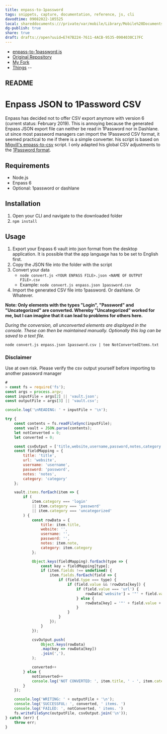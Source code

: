 ```yaml
---
title: enpass-to-1password
tags: snippets, capture, documentation, reference, js, cli
davodtime: 09082022-105525
local: shareddocuments:///private/var/mobile/Library/Mobile%20Documents/iCloud~md~obsidian/Documents/OBSHIDDIAN/drafts/E747B224-7611-4ACB-9535-0904030C17FC.md
dg-publish: true
share: true
draft: drafts://open?uuid=E747B224-7611-4ACB-9535-0904030C17FC
---
```



- [enpass-to-1password.js](https://raw.githubusercontent.com/extratone/enpass-to-1password/master/convert.js)
- [Original Repository](https://github.com/heroheman/enpass-to-1password/blob/master/README.md)
- [My Fork](https://github.com/extratone/enpass-to-1password)
- [Things](things:///show?id=Q7uiJb9G43of8f1A9Hn5EE)
--

## README
# Enpass JSON to 1Password CSV
Enpass has decided not to offer CSV export anymore with version 6 (current status: February 2019). This is annoying because the generated Enpass JSON export file can neither be read in 1Password nor in Dashlane. 
ut since most password managers can import the 1Password CSV format, it seemed practical to me if there is a simple converter.
his script is based on [Migvill's enpass-to-csv](https://github.com/migvill/enpass-to-csv) script. I only adapted his global CSV adjustments to the [1Password format](https://support.1password.com/create-csv-files/). 
## Requirements
- Node.js
- Enpass 6
- Optional: 1password or dashlane

## Installation
1. Open your CLI and navigate to the downloaded folder
2. `npm install`

## Usage
1. Export your Enpass 6 vault into json format from the desktop application. It is possible that the app language has to be set to English first. 
2. Copy the JSON file into the folder with the script
3. Convert your data
    - `node convert.js <YOUR ENPASS FILE>.json <NAME OF OUTPUT FILE>.csv`
    - Example: `node convert.js enpass.json 1password.csv`
4. Import the generated CSV file into 1password. Or dashlane. Or Whatever.

**Note: Only elements with the types "Login", "Password" and "Uncategorized" are converted. Whereby "Uncategorized" worked for me, but I can imagine that it can lead to problems for others here.**

*During the conversion, all unconverted elements are displayed in the console. These can then be maintained manually. 
Optionally this log can be saved to a text file.*

`node convert.js enpass.json 1password.csv | tee NotConvertedItems.txt`

### Disclaimer
Use at own risk. Please verify the csv output yourself before importing to another password manager

```js
# 
> const fs = require('fs');
const args = process.argv;
const inputFile = args[2] || 'vault.json';
const outputFile = args[3] || 'vault.csv';

console.log('\nREADING: ' + inputFile + '\n');

try {
    const contents = fs.readFileSync(inputFile);
    const vault = JSON.parse(contents);
    let notConverted = 0;
    let converted = 0;

    const csvOutput = ['title,website,username,password,notes,category'];
    const fieldMapping = {
        title: 'title',
        url: 'website',
        username: 'username',
        password: 'password',
        notes: 'notes',
        category: 'category'
    };

    vault.items.forEach(item => {
        if (
            item.category === 'login'
            || item.category === 'password'
            || item.category === 'uncategorized'
        ) {
            const rowData = {
                title: item.title,
                website: '',
                username: '',
                password: '',
                notes: item.note,
                category: item.category
            };

            Object.keys(fieldMapping).forEach(type => {
                const key = fieldMapping[type];
                if (item.fields !== undefined) {
                    item.fields.forEach(field => {
                        if (field.type === type) {
                            if (field.value && !rowData[key]) {
                                if (field.value === 'url') {
                                    rowData['website'] = '"' + field.value + '"'; 
                                } else {
                                    rowData[key] = '"' + field.value + '"';
                                }
                            }
                        }
                    });
                } 
            });

            csvOutput.push(
                Object.keys(rowData)
                .map(key => rowData[key])
                .join(','),
            );

            converted++
        } else {
            notConverted++
            console.log('NOT CONVERTED: ', item.title, ' - ', item.category)
        }
    });

    console.log('WRITING: ' + outputFile + '\n');
    console.log('SUCCESSFUL: ', converted, ' items. ')
    console.log('FAILED: ', notConverted, ' items. ')
    fs.writeFileSync(outputFile, csvOutput.join('\n'));
} catch (err) {
    throw err;
}
```